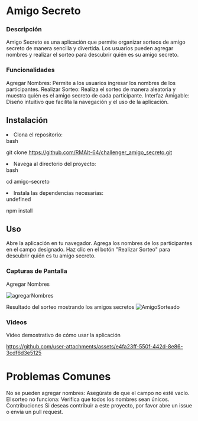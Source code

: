 <h1>Amigo Secreto</h1>  
<h3>Descripción</h3>
Amigo Secreto es una aplicación que permite organizar sorteos de amigo secreto de manera sencilla y divertida. Los usuarios pueden agregar nombres y realizar el sorteo para descubrir quién es su amigo secreto.

<h3>Funcionalidades</h3>  
Agregar Nombres: Permite a los usuarios ingresar los nombres de los participantes.
Realizar Sorteo: Realiza el sorteo de manera aleatoria y muestra quién es el amigo secreto de cada participante.
Interfaz Amigable: Diseño intuitivo que facilita la navegación y el uso de la aplicación.
<h2>Instalación</h2>
<li>Clona el repositorio:</li>
bash

git clone https://github.com/RMAlt-64/challenger_amigo_secreto.git
<li>Navega al directorio del proyecto:</li>
bash 

cd amigo-secreto
<li>Instala las dependencias necesarias:</li>
undefined 

npm install
<h2>Uso</h2>
Abre la aplicación en tu navegador.
Agrega los nombres de los participantes en el campo designado.
Haz clic en el botón "Realizar Sorteo" para descubrir quién es tu amigo secreto.

<h3>Capturas de Pantalla</h3>  
Agregar Nombres

![agregarNombres](https://github.com/user-attachments/assets/4837f184-e592-4a77-9a69-6898c2558402)



Resultado del sorteo mostrando los amigos secretos
![AmigoSorteado](https://github.com/user-attachments/assets/40d32d63-2a38-4f0a-95a3-4a62db3b1eea)


<h3>Videos</h3>  
Video demostrativo de cómo usar la aplicación



https://github.com/user-attachments/assets/e4fa23ff-550f-442d-8e86-3cdf6d3e5125


<h1>Problemas Comunes</h1>  
No se pueden agregar nombres: Asegúrate de que el campo no esté vacío.
El sorteo no funciona: Verifica que todos los nombres sean únicos.
Contribuciones
Si deseas contribuir a este proyecto, por favor abre un issue o envía un pull request.


